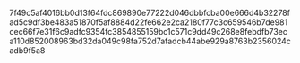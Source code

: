 7f49c5af4016bb0d13f64fdc869890e77222d046dbbfcba00e666d4b32278fad5c9df3be483a51870f5af8884d22fe662e2ca2180f77c3c659546b7de981cec66f7e31f6c9adfc9354fc3854855159bc1c571c9dd49c268e8febdfb73eca110d852008963bd32da049c98fa752d7afadcb44abe929a8763b2356024cadb9f5a8